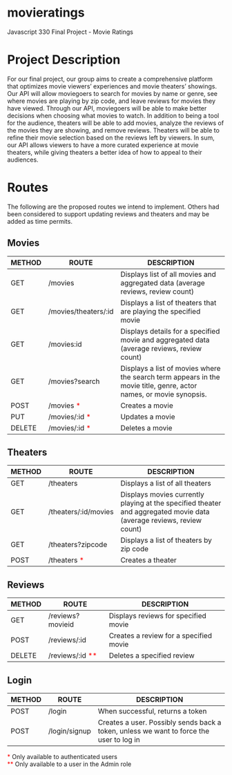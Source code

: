 # movieratings
Javascript 330 Final Project - Movie Ratings

# Project Description
For our final project, our group aims to create a comprehensive platform that optimizes movie viewers’ experiences and movie theaters’ showings. Our API will allow moviegoers to search for movies by name or genre, see where movies are playing by zip code, and leave reviews for movies they have viewed. Through our API, moviegoers will be able to make better decisions when choosing what movies to watch. In addition to being a tool for the audience, theaters will be able to add movies, analyze the reviews of the movies they are showing, and remove reviews. Theaters will be able to refine their movie selection based on the reviews left by viewers. In sum, our API allows viewers to have a more curated experience at movie theaters, while giving theaters a better idea of how to appeal to their audiences. 


# Routes
The following are the proposed routes we intend to implement.  Others had been considered to support updating reviews and theaters and may be added as time permits.

## Movies

| METHOD | ROUTE                | DESCRIPTION                                                                                                         |
| ------ | -------------------- | ------------------------------------------------------------------------------------------------------------------- |
| GET    | /movies              | Displays list of all movies and aggregated data (average reviews, review count)                                     |
| GET    | /movies/theaters/:id | Displays a list of theaters that are playing the specified movie                                                    |
| GET    | /movies:id           | Displays details for a specified movie and aggregated data (average reviews, review count)                          |
| GET    | /movies?search       | Displays a list of movies where the search term appears in the movie title, genre, actor names, or movie synopsis.  |
| POST   | /movies <span style="color:red">*</span>            | Creates a movie                                                                                                     |
| PUT    | /movies/:id <span style="color:red">*</span>        | Updates a movie                                                                                                     |
| DELETE | /movies/:id <span style="color:red">*</span>        | Deletes a movie                                                                                                     |


## Theaters

| METHOD | ROUTE                | DESCRIPTION                                                                                                         |
| ------ | -------------------- | ------------------------------------------------------------------------------------------------------------------- |
| GET    | /theaters            | Displays a list of all theaters                                                                                      |
| GET    | /theaters/:id/movies | Displays movies currently playing at the specified theater and aggregated movie data (average reviews, review count) |
| GET    | /theaters?zipcode    | Displays a list of theaters by zip code                                                                              |
| POST   | /theaters <span style="color:red">*</span>          | Creates a theater                                                                                                    |


## Reviews

| METHOD | ROUTE                | DESCRIPTION                                                                                                         |
| ------ | -------------------- | ------------------------------------------------------------------------------------------------------------------- |
| GET    | /reviews?movieid     | Displays reviews for specified movie                                                                                 |
| POST   | /reviews/:id         | Creates a review for a specified movie                                                                               |
| DELETE | /reviews/:id <span style="color:red">**</span>      | Deletes a specified review                                                                                           |


## Login

| METHOD | ROUTE                | DESCRIPTION                                                                                                         |
| ------ | -------------------- | ------------------------------------------------------------------------------------------------------------------- |
| POST   | /login               | When successful, returns a token                                                                                     |
| POST   | /login/signup        | Creates a user.  Possibly sends back a token, unless we want to force the user to log in                             |

<span style="color:red">*</span>  Only available to authenticated users<br />
<span style="color:red">**</span> Only available to a user in the Admin role
